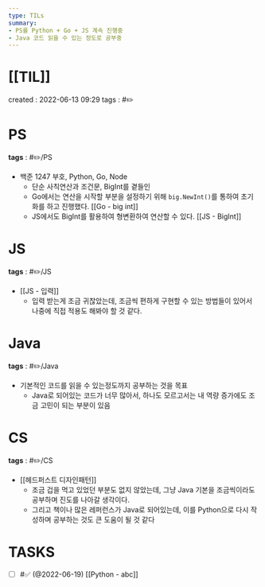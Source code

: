 ```yaml
---
type: TILs
summary: 
- PS를 Python + Go + JS 계속 진행중
- Java 코드 읽을 수 있는 정도로 공부중
---
```


# [[TIL]]
created : 2022-06-13 09:29
tags : #✏️

# PS
**tags** : #✏️/PS
- 백준 1247 부호, Python, Go, Node
	- 단순 사칙연산과 조건문, BigInt를 곁들인
	- Go에서는 연산을 시작할 부분을 설정하기 위해 `big.NewInt()`를 통하여 초기화를 하고 진행했다. [[Go - big int]]
	- JS에서도 BigInt를 활용하여 형변환하여 연산할 수 있다. [[JS - BigInt]]

# JS
**tags** : #✏️/JS 
- [[JS - 입력]]
	- 입력 받는게 조금 귀찮았는데, 조금씩 편하게 구현할 수 있는 방법들이 있어서 나중에 직접 적용도 해봐야 할 것 같다.

# Java
**tags** : #✏️/Java
- 기본적인 코드를 읽을 수 있는정도까지 공부하는 것을 목표
	- Java로 되어있는 코드가 너무 많아서, 하나도 모르고서는 내 역량 증가에도 조금 고민이 되는 부분이 있음

# CS
**tags** : #✏️/CS 
- [[헤드퍼스트 디자인패턴]]
	- 조금 겁을 먹고 있었던 부분도 없지 않았는데, 그냥 Java 기본을 조금씩이라도 공부하며 진도를 나아갈 생각이다.
	- 그리고 책이나 많은 레퍼런스가 Java로 되어있는데, 이를 Python으로 다시 작성하며 공부하는 것도 큰 도움이 될 것 같다


# TASKS
- [ ] #✅ (@2022-06-19) [[Python - abc]]
